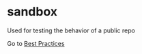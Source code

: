# sandbox
Used for testing the behavior of a public repo

Go to [Best Practices](https://github.com/steveraysteveray/sandbox/wiki/GoodGitPractices)
